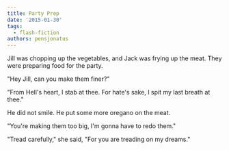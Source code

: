 ```yaml
---
title: Party Prep
date: '2015-01-30'
tags:
  - flash-fiction
authors: pensjonatus
---
```


Jill was chopping up the vegetables, and Jack was frying up the meat. They were
preparing food for the party.

<!-- truncate -->

"Hey Jill, can you make them finer?"

"From Hell's heart, I stab at thee. For hate's sake, I spit my last breath at
thee."

He did not smile. He put some more oregano on the meat.

"You're making them too big, I'm gonna have to redo them."

"Tread carefully," she said, "For you are treading on my dreams."
